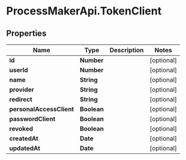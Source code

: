# ProcessMakerApi.TokenClient

## Properties

Name | Type | Description | Notes
------------ | ------------- | ------------- | -------------
**id** | **Number** |  | [optional] 
**userId** | **Number** |  | [optional] 
**name** | **String** |  | [optional] 
**provider** | **String** |  | [optional] 
**redirect** | **String** |  | [optional] 
**personalAccessClient** | **Boolean** |  | [optional] 
**passwordClient** | **Boolean** |  | [optional] 
**revoked** | **Boolean** |  | [optional] 
**createdAt** | **Date** |  | [optional] 
**updatedAt** | **Date** |  | [optional] 


